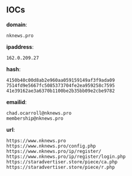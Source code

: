 
## IOCs

__domain__:

```text
nknews.pro
```
__ipaddress__:

```text
162.0.209.27
```
__hash__:

```text
4150b40c00d8ab2e960aa059159149af3f9ada09
7514fd9e5667fc5085373704fe2ea959258c7595
41e39162ae3a6370b1100be2b35bb09e2cbe9782
```
__emailid__:

```text
chad.ocarroll@nknews.pro
membership@nknews.pro
```
__url__:

```text
https://www.nknews.pro
https://www.nknews.pro/config.php
https://www.nknews.pro/ip/register/
https://www.nknews.pro/ip/register/login.php
https://staradvertiser.store/piece/ca.php
https://staradvertiser.store/piece/r.php
```